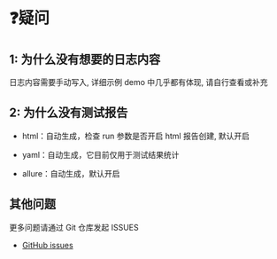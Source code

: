 # ❓疑问

## 1: 为什么没有想要的日志内容

日志内容需要手动写入, 详细示例 demo 中几乎都有体现, 请自行查看或补充

## 2: 为什么没有测试报告

- html：自动生成，检查 run 参数是否开启 html 报告创建, 默认开启

- yaml：自动生成，它目前仅用于测试结果统计

- allure：自动生成，默认开启

## 其他问题

更多问题请通过 Git 仓库发起 ISSUES

- [GitHub issues](https://github.com/wu-clan/httpfpt/issues)
